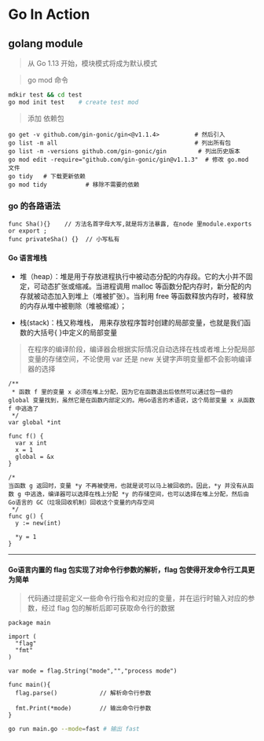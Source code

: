 # Go In Action


## golang module

> 从 Go 1.13 开始，模块模式将成为默认模式

> go mod 命令

```bash
mdkir test && cd test 
go mod init test    # create test mod 

```

> 添加 依赖包

```shell-script
go get -v github.com/gin-gonic/gin<@v1.1.4>          # 然后引入
go list -m all                                       # 列出所有包
go list -m -versions github.com/gin-gonic/gin         # 列出历史版本  
go mod edit -require="github.com/gin-gonic/gin@v1.1.3"  # 修改 go.mod 文件
go tidy   # 下载更新依赖
go mod tidy           # 移除不需要的依赖 
```


### go 的各路语法

```golang
func Sha(){}    // 方法名首字母大写,就是将方法暴露, 在node 里module.exports or export ;
func privateSha() {}  // 小写私有
```

#### Go 语言堆栈

  - 堆（heap）：堆是用于存放进程执行中被动态分配的内存段。它的大小并不固定，可动态扩张或缩减。当进程调用 malloc 等函数分配内存时，新分配的内存就被动态加入到堆上（堆被扩张）。当利用 free 等函数释放内存时，被释放的内存从堆中被剔除（堆被缩减）；

  - 栈(stack)：栈又称堆栈， 用来存放程序暂时创建的局部变量，也就是我们函数的大括号{ }中定义的局部变量

> 在程序的编译阶段，编译器会根据实际情况自动选择在栈或者堆上分配局部变量的存储空间，不论使用 var 还是 new 关键字声明变量都不会影响编译器的选择

```golang
/**
 * 函数 f 里的变量 x 必须在堆上分配，因为它在函数退出后依然可以通过包一级的 global 变量找到，虽然它是在函数内部定义的。用Go语言的术语说，这个局部变量 x 从函数 f 中逃逸了
 */
var global *int

func f() {
  var x int
  x = 1
  global = &x
}

/*
当函数 g 返回时，变量 *y 不再被使用，也就是说可以马上被回收的。因此，*y 并没有从函数 g 中逃逸，编译器可以选择在栈上分配 *y 的存储空间，也可以选择在堆上分配，然后由Go语言的 GC（垃圾回收机制）回收这个变量的内存空间
 */
func g() {
  y := new(int)

  *y = 1
}

```

----
#### Go语言内置的 flag 包实现了对命令行参数的解析，flag 包使得开发命令行工具更为简单

> 代码通过提前定义一些命令行指令和对应的变量，并在运行时输入对应的参数，经过 flag 包的解析后即可获取命令行的数据

```golang
package main

import (
  "flag"
  "fmt"
)

var mode = flag.String("mode","","process mode")

func main(){
  flag.parse()            // 解析命令行参数

  fmt.Print(*mode)        // 输出命令行参数 
}
```

```bash
go run main.go --mode=fast # 输出 fast
```
  
